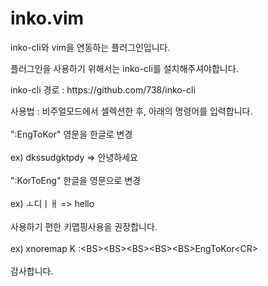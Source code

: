 # inko.vim

<p> inko-cli와 vim을 연동하는 플러그인입니다. </p>
<p> 플러그인을 사용하기 위해서는 inko-cli를 설치해주셔야합니다. </p>
<p> inko-cli 경로 : https://github.com/738/inko-cli </p>

<div> 사용법 : 비주얼모드에서 셀렉션한 후, 아래의 명령어를 입력합니다. </div>
<br>
<div>":EngToKor" 영문을 한글로 변경 </div>
<br>
<div>ex) dkssudgktpdy => 안녕하세요 </div>
<br>
<div>":KorToEng" 한글을 영문으로 변경 </div>
<br>
<div>ex) ㅗ디ㅣㅐ => hello </div>
<br>
<div>사용하기 편한 키맵핑사용을 권장합니다.</div>
<br> 
<div>ex) xnoremap K :&lt;BS&gt;&lt;BS&gt;&lt;BS&gt;&lt;BS&gt;&lt;BS&gt;EngToKor&lt;CR&gt;</div>
<br>
<div>감사합니다.</div>
